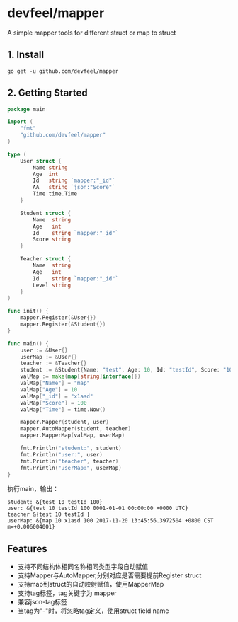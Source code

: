 # devfeel/mapper
A simple mapper tools for different struct or map to struct

## 1. Install

```
go get -u github.com/devfeel/mapper
```

## 2. Getting Started
```go
package main

import (
	"fmt"
	"github.com/devfeel/mapper"
)

type (
	User struct {
		Name string
		Age  int
		Id   string `mapper:"_id"`
		AA   string `json:"Score"`
		Time time.Time
	}

	Student struct {
		Name  string
		Age   int
		Id    string `mapper:"_id"`
		Score string
	}

	Teacher struct {
		Name  string
		Age   int
		Id    string `mapper:"_id"`
		Level string
	}
)

func init() {
	mapper.Register(&User{})
	mapper.Register(&Student{})
}

func main() {
	user := &User{}
	userMap := &User{}
	teacher := &Teacher{}
	student := &Student{Name: "test", Age: 10, Id: "testId", Score: "100"}
	valMap := make(map[string]interface{})
	valMap["Name"] = "map"
	valMap["Age"] = 10
	valMap["_id"] = "x1asd"
	valMap["Score"] = 100
	valMap["Time"] = time.Now()

	mapper.Mapper(student, user)
	mapper.AutoMapper(student, teacher)
	mapper.MapperMap(valMap, userMap)

	fmt.Println("student:", student)
	fmt.Println("user:", user)
	fmt.Println("teacher", teacher)
	fmt.Println("userMap:", userMap)
}

```
执行main，输出：
```
student: &{test 10 testId 100}
user: &{test 10 testId 100 0001-01-01 00:00:00 +0000 UTC}
teacher &{test 10 testId }
userMap: &{map 10 x1asd 100 2017-11-20 13:45:56.3972504 +0800 CST m=+0.006004001}
```

## Features
* 支持不同结构体相同名称相同类型字段自动赋值
* 支持Mapper与AutoMapper,分别对应是否需要提前Register struct
* 支持map到struct的自动映射赋值，使用MapperMap
* 支持tag标签，tag关键字为 mapper
* 兼容json-tag标签
* 当tag为"-"时，将忽略tag定义，使用struct field name